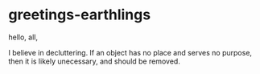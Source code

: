 # greetings-earthlings

hello, all, 

I believe in decluttering. If an object has no place and serves no purpose, then it is likely unecessary, and should be removed.
